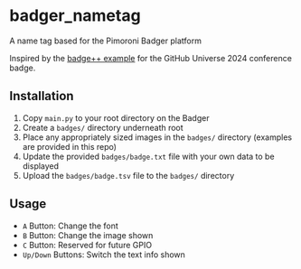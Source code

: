 # badger_nametag
A name tag based for the Pimoroni Badger platform

Inspired by the [badge++ example](https://github.com/badger/home/tree/main/examples/badge%2B%2B) for the GitHub Universe 2024 conference badge.

## Installation

1. Copy `main.py` to your root directory on the Badger
1. Create a `badges/` directory underneath root
1. Place any appropriately sized images in the `badges/` directory (examples are provided in this repo)
1. Update the provided `badges/badge.txt` file with your own data to be displayed
1. Upload the `badges/badge.tsv` file to the `badges/` directory

## Usage
- `A` Button: Change the font
- `B` Button: Change the image shown
- `C` Button: Reserved for future GPIO
- `Up/Down` Buttons: Switch the text info shown
